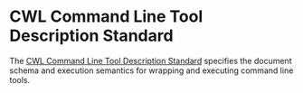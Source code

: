 # CWL Command Line Tool Description Standard 

The [CWL Command Line Tool Description Standard](https://www.commonwl.org/v1.2/CommandLineTool.html) specifies the document schema and execution semantics for wrapping and executing command line tools.

